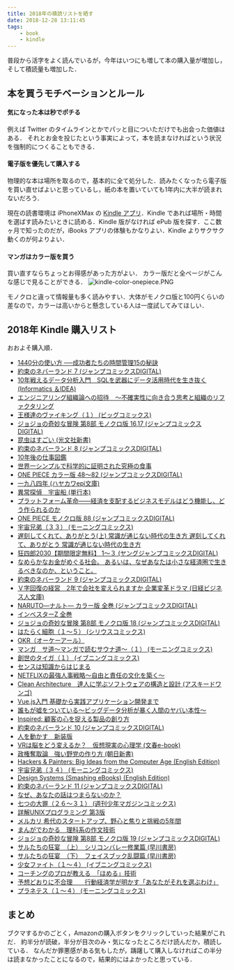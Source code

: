 ```yaml
---
title: 2018年の積読リストを晒す
date: 2018-12-28 13:11:45
tags:
	- book
	- kindle
---
```


普段から活字をよく読んでいるが，今年はいつにも増して本の購入量が増加し，そして積読量も増加した．


## 本を買うモチベーションとルール

#### 気になった本は秒でポチる

例えば Twitter のタイムラインとかでパッと目についただけでも出会った価値はある．
それとお金を投じたという事実によって，本を読まなければという状況を強制的につくることもできる．


#### 電子版を優先して購入する

物理的な本は場所を取るので，基本的に全て処分した．読みたくなったら電子版を買い直せばよいと思っているし，紙の本を置いていても1年内に大半が読まれないだろう．

現在の読書環境は iPhoneXMax の [Kindle アプリ](https://itunes.apple.com/us/app/amazon-kindle/id302584613)．Kindle であれば場所・時間を選ばす読みたいときに読める．Kindle 版がなければ ePub 版を探す．ここ数ヶ月で知ったのだが，iBooks アプリの体験もかなりよい．Kindle よりサクサク動くのが何よりよい．


#### マンガはカラー版を買う

買い直すならちょっとお得感があった方がよい．
カラー版だと全ページがこんな感じで見ることができる．
![kindle-color-onepiece.PNG](kindle-color-onepiece.PNG 'kindle-color-onepiece.PNG')

モノクロと違って情報量も多く読みやすい．大体がモノクロ版と100円くらいの差なので，カラーは高いからと懸念している人は一度試してみてほしい．


## 2018年 Kindle 購入リスト

おおよそ購入順．

- [1440分の使い方 ──成功者たちの時間管理15の秘訣	](https://www.amazon.co.jp/dp/B074GWMRFC)
- [約束のネバーランド 7 (ジャンプコミックスDIGITAL)	](https://www.amazon.co.jp/dp/B077JVLZ4T)
- [10年戦えるデータ分析入門　SQLを武器にデータ活用時代を生き抜く (Informatics ＆IDEA)	](https://www.amazon.co.jp/dp/B010CQD4Y0)
- [エンジニアリング組織論への招待　～不確実性に向き合う思考と組織のリファクタリング	](https://www.amazon.co.jp/dp/B079TLW41L)
- [王様達のヴァイキング（１） (ビッグコミックス)	](https://www.amazon.co.jp/dp/B00F4TLKDI)
- [ジョジョの奇妙な冒険 第8部 モノクロ版 16,17 (ジャンプコミックスDIGITAL)	](https://www.amazon.co.jp/dp/B074VY2JYR)
- [昆虫はすごい (光文社新書)	](https://www.amazon.co.jp/dp/B00NBGTUJ2)
- [約束のネバーランド 8 (ジャンプコミックスDIGITAL)	](https://www.amazon.co.jp/dp/B079Y5XZ5Z)
- [10年後の仕事図鑑	](https://www.amazon.co.jp/dp/B07BGVZLDZ)
- [世界一シンプルで科学的に証明された究極の食事	](https://www.amazon.co.jp/dp/B07BNFS5PP)
- [ONE PIECE カラー版 48〜82 (ジャンプコミックスDIGITAL)	](https://www.amazon.co.jp/dp/B00ATLLJ3M)
- [一九八四年 (ハヤカワepi文庫)	](https://www.amazon.co.jp/dp/B009DEMC8W)
- [異常探偵　宇宙船 (単行本)	](https://www.amazon.co.jp/dp/B07BFSJN97)
- [プラットフォーム革命――経済を支配するビジネスモデルはどう機能し、どう作られるのか	](https://www.amazon.co.jp/dp/B0798BNCYG)
- [ONE PIECE モノクロ版 88 (ジャンプコミックスDIGITAL)	](https://www.amazon.co.jp/dp/B0792S3TTR)
- [宇宙兄弟（３３） (モーニングコミックス)	](https://www.amazon.co.jp/dp/B07CC9T7G6)
- [遅刻してくれて、ありがとう(上) 常識が通じない時代の生き方 遅刻してくれて、ありがとう 常識が通じない時代の生き方	](https://www.amazon.co.jp/dp/B07CLKMR38)
- [狂四郎2030【期間限定無料】 1〜３ (ヤングジャンプコミックスDIGITAL)	](https://www.amazon.co.jp/dp/B07L8WKTFF/ref=dp-kindle-redirect?_encoding=UTF8&btkr=1)
- [なめらかなお金がめぐる社会。 あるいは、なぜあなたは小さな経済圏で生きるべきなのか、ということ。	](https://www.amazon.co.jp/dp/B0747JS1HY)
- [約束のネバーランド 9 (ジャンプコミックスDIGITAL)	](https://www.amazon.co.jp/dp/B07CGB6DWM)
- [Ｖ字回復の経営　2年で会社を変えられますか 企業変革ドラマ (日経ビジネス人文庫)	](https://www.amazon.co.jp/dp/B009S7CDOM)
- [NARUTO―ナルト― カラー版 全巻 (ジャンプコミックスDIGITAL)	](https://www.amazon.co.jp/dp/B00ATLLK4A)
- [インベスターZ 全巻	](https://www.amazon.co.jp/dp/B074V23Y68)
- [ジョジョの奇妙な冒険 第8部 モノクロ版 18 (ジャンプコミックスDIGITAL)	](https://www.amazon.co.jp/dp/B07DWTZYMB)
- [はたらく細胞（１〜５） (シリウスコミックス)	](https://www.amazon.co.jp/dp/B012EODH18)
- [OKR（オーケーアール）	](https://www.amazon.co.jp/dp/B07B2R1ZDL)
- [マンガ　サ道～マンガで読むサウナ道～（１） (モーニングコミックス)	](https://www.amazon.co.jp/dp/B01AJHAK12)
- [創世のタイガ（１） (イブニングコミックス)	](https://www.amazon.co.jp/dp/B074PQW279)
- [センスは知識からはじまる	](https://www.amazon.co.jp/dp/B00LIQMVLQ)
- [NETFLIXの最強人事戦略～自由と責任の文化を築く～	](https://www.amazon.co.jp/dp/B07GWJCBVP)
- [Clean Architecture　達人に学ぶソフトウェアの構造と設計 (アスキードワンゴ)	](https://www.amazon.co.jp/dp/B07FSBHS2V)
- [Vue.js入門 基礎から実践アプリケーション開発まで	](https://www.amazon.co.jp/dp/B07J6FP6NQ)
- [誰もが嘘をついている～ビッグデータ分析が暴く人間のヤバい本性～	](https://www.amazon.co.jp/dp/B07CG63YCS)
- [Inspired: 顧客の心を捉える製品の創り方	](https://www.amazon.co.jp/dp/B00TCM8TB4)
- [約束のネバーランド 10 (ジャンプコミックスDIGITAL)	](https://www.amazon.co.jp/dp/B07DWW3GM3)
- [人を動かす　新装版	](https://www.amazon.co.jp/dp/B00UBSPBPA)
- [VRは脳をどう変えるか？　仮想現実の心理学 (文春e-book)	](https://www.amazon.co.jp/dp/B07G764QKM)
- [政権奪取論　強い野党の作り方 (朝日新書)	](https://www.amazon.co.jp/dp/B07H5FW5SD)
- [Hackers & Painters: Big Ideas from the Computer Age (English Edition)	](https://www.amazon.co.jp/dp/B0026OR2NQ)
- [宇宙兄弟（３４） (モーニングコミックス)	](https://www.amazon.co.jp/dp/B07JWDZ4RS)
- [Design Systems (Smashing eBooks) (English Edition)	](https://www.amazon.co.jp/dp/B076H49W1G)
- [約束のネバーランド 11 (ジャンプコミックスDIGITAL)	](https://www.amazon.co.jp/dp/B07HQB9Q85)
- [なぜ、あなたの話はつまらないのか？	](https://www.amazon.co.jp/dp/B01JADEJTK)
- [七つの大罪（２６〜３１） (週刊少年マガジンコミックス)	](https://www.amazon.co.jp/dp/B07CSR9KLM)
- [詳解UNIXプログラミング 第3版	](https://www.amazon.co.jp/dp/B00KRB9U8K)
- [メルカリ 希代のスタートアップ、野心と焦りと挑戦の5年間	](https://www.amazon.co.jp/dp/B07KF9PMF5)
- [まんがでわかる　理科系の作文技術	](https://www.amazon.co.jp/dp/B07BRT5372)
- [ジョジョの奇妙な冒険 第8部 モノクロ版 19 (ジャンプコミックスDIGITAL)	](https://www.amazon.co.jp/dp/B07HQG3B5T)
- [サルたちの狂宴　（上）　シリコンバレー修業篇 (早川書房)	](https://www.amazon.co.jp/dp/B07DXXCPFV)
- [サルたちの狂宴　（下）　フェイスブック乱闘篇 (早川書房)	](https://www.amazon.co.jp/dp/B07DXT1JKL)
- [少女ファイト（１〜４） (イブニングコミックス)	](https://www.amazon.co.jp/dp/B009KYCDN4)
- [コーチングのプロが教える　「ほめる」技術	](https://www.amazon.co.jp/dp/B00JGR3T5G)
- [予想どおりに不合理　　行動経済学が明かす「あなたがそれを選ぶわけ」	](https://www.amazon.co.jp/dp/B00K1A75N4)
- [プラネテス（１〜４） (モーニングコミックス)	](https://www.amazon.co.jp/dp/B009KWUDME)


## まとめ

ブクマするかのごとく，Amazonの購入ボタンをクリックしていった結果がこれだ．
約半分が読破，半分が目次のみ・気になったところだけ読んだか，積読している．
なんだか罪悪感がある気もしたが，躊躇して購入しなければこの半分は読まなかったことになるので，結果的にはよかったと思っている．

